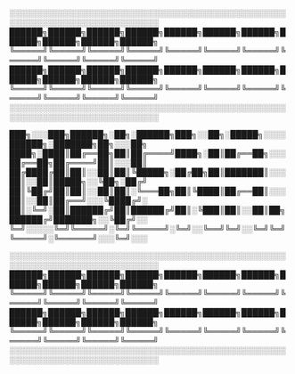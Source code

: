 
░░░░░░░░░░░░░░░░░░░░░░░░░░░░░░░░░░░░░░░░░░░░░░░░░░░░░░░░░░░░░░░░░░░░░░░░░░░░░
██████╗██████╗██████╗██████╗██████╗██████╗██████╗██████╗██████╗██████╗██████╗
╚═════╝╚═════╝╚═════╝╚═════╝╚═════╝╚═════╝╚═════╝╚═════╝╚═════╝╚═════╝╚═════╝
██████╗██████╗██████╗██████╗██████╗██████╗██████╗██████╗██████╗██████╗██████╗
╚═════╝╚═════╝╚═════╝╚═════╝╚═════╝╚═════╝╚═════╝╚═════╝╚═════╝╚═════╝╚═════╝
░░░░░░░░░░░░░░░░░░░░░░░░░░░░░░░░░░░░░░░░░░░░░░░░░░░░░░░░░░░░░░░░░░░░░░░░░░░░░

███╗░░░███╗██████╗░██╗░██████╗███╗░░██╗░█████╗░░░░██████╗░███████╗██╗░░░██╗
████╗░████║██╔══██╗██║██╔════╝████╗░██║██╔══██╗░░░██╔══██╗██╔════╝██║░░░██║
██╔████╔██║██║░░██║██║╚█████╗░██╔██╗██║███████║░░░██║░░██║█████╗░░╚██╗░██╔╝
██║╚██╔╝██║██║░░██║██║░╚═══██╗██║╚████║██╔══██║░░░██║░░██║██╔══╝░░░╚████╔╝░
██║░╚═╝░██║██████╔╝██║██████╔╝██║░╚███║██║░░██║██╗██████╔╝███████╗░░╚██╔╝░░
╚═╝░░░░░╚═╝╚═════╝░╚═╝╚═════╝░╚═╝░░╚══╝╚═╝░░╚═╝╚═╝╚═════╝░╚══════╝░░░╚═╝░░░

░░░░░░░░░░░░░░░░░░░░░░░░░░░░░░░░░░░░░░░░░░░░░░░░░░░░░░░░░░░░░░░░░░░░░░░░░░░░░
██████╗██████╗██████╗██████╗██████╗██████╗██████╗██████╗██████╗██████╗██████╗
╚═════╝╚═════╝╚═════╝╚═════╝╚═════╝╚═════╝╚═════╝╚═════╝╚═════╝╚═════╝╚═════╝
██████╗██████╗██████╗██████╗██████╗██████╗██████╗██████╗██████╗██████╗██████╗
╚═════╝╚═════╝╚═════╝╚═════╝╚═════╝╚═════╝╚═════╝╚═════╝╚═════╝╚═════╝╚═════╝
░░░░░░░░░░░░░░░░░░░░░░░░░░░░░░░░░░░░░░░░░░░░░░░░░░░░░░░░░░░░░░░░░░░░░░░░░░░░░
